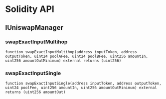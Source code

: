 # Solidity API

## IUniswapManager








### swapExactInputMultihop

```solidity
function swapExactInputMultihop(address inputToken, address outputToken, uint24 poolAFee, uint24 poolBFee, uint256 amountIn, uint256 amountOutMinimum) external returns (uint256)
```







### swapExactInputSingle

```solidity
function swapExactInputSingle(address inputToken, address outputToken, uint24 poolFee, uint256 amountIn, uint256 amountOutMinimum) external returns (uint256 amountOut)
```








